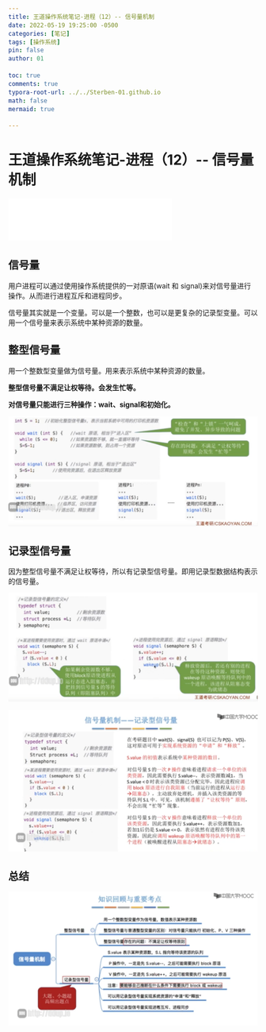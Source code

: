 ```yaml
---
title: 王道操作系统笔记-进程（12）-- 信号量机制
date: 2022-05-19 19:25:00 -0500
categories: [笔记]
tags: [操作系统]
pin: false
author: 01

toc: true
comments: true
typora-root-url: ../../Sterben-01.github.io
math: false
mermaid: true

---
```


# 王道操作系统笔记-进程（12）-- 信号量机制

<iframe frameborder="no" border="0" marginwidth="0" marginheight="0" width="330" height="86" src="//music.163.com/outchain/player?type=2&amp;id=410446173&amp;auto=1&amp;height=66"> </iframe>

## 信号量

用户进程可以通过使用操作系统提供的一对原语(wait 和 signal)来对信号量进行操作。从而进行进程互斥和进程同步。

信号量其实就是一个变量。可以是一个整数，也可以是更复杂的记录型变量。可以用一个信号量来表示系统中某种资源的数量。

## 整型信号量

用一个整数型变量做为信号量。用来表示系统中某种资源的数量。

__整型信号量不满足让权等待。会发生忙等。__

__对信号量只能进行三种操作：wait、signal和初始化。__ 

![QQ截图20220519194058](/assets/blog_res/2022-05-18-OS15.assets/QQ%E6%88%AA%E5%9B%BE20220519194058.png)



## 记录型信号量

因为整型信号量不满足让权等待，所以有记录型信号量。即用记录型数据结构表示的信号量。

![QQ截图20220519194313](/assets/blog_res/2022-05-18-OS15.assets/QQ%E6%88%AA%E5%9B%BE20220519194313.png)

![QQ截图20220519194612](/assets/blog_res/2022-05-18-OS15.assets/QQ%E6%88%AA%E5%9B%BE20220519194612.png)



## 总结

![QQ截图20220519194632](/assets/blog_res/2022-05-18-OS15.assets/QQ%E6%88%AA%E5%9B%BE20220519194632.png)
